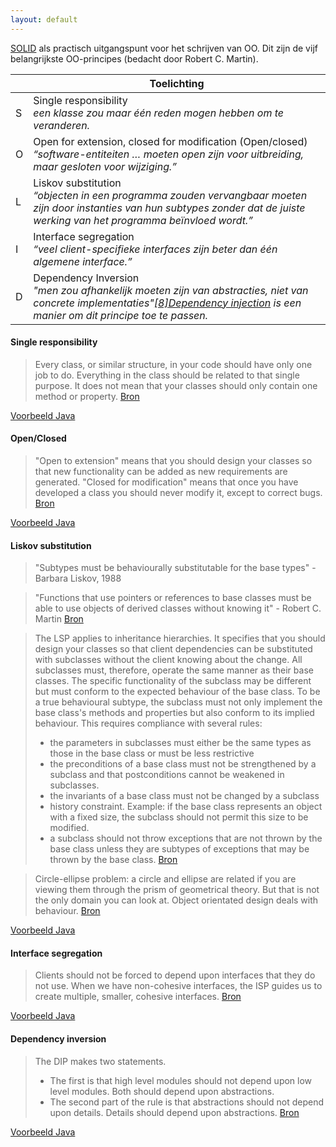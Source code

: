 ```yaml
---
layout: default
---
```

[SOLID](https://nl.wikipedia.org/wiki/SOLID) als practisch uitgangspunt voor het schrijven van OO. Dit zijn de vijf belangrijkste OO-principes (bedacht door Robert C. Martin).

|   | Toelichting
|---|-------------------------------------------------------------------------------------------------------------------------------------------------------------------------
| S | Single responsibility<br>_een klasse zou maar één reden mogen hebben om te veranderen._
| O | Open for extension, closed for modification (Open/closed)<br>_“software-entiteiten … moeten open zijn voor uitbreiding, maar gesloten voor wijziging.”_
| L | Liskov substitution<br>_“objecten in een programma zouden vervangbaar moeten zijn door instanties van hun subtypes zonder dat de juiste werking van het programma beïnvloed wordt.”_
| I | Interface segregation<br>_“veel client-specifieke interfaces zijn beter dan één algemene interface.”_
| D | Dependency Inversion<br>_"men zou afhankelijk moeten zijn van abstracties, niet van concrete implementaties"[[8]](https://nl.wikipedia.org/wiki/SOLID#cite_note-martin-design-principles-8)[Dependency injection](https://nl.wikipedia.org/wiki/Dependency_injection) is een manier om dit principe toe te passen._

#### Single responsibility

> Every class, or similar structure, in your code should have only one job to do. Everything in the class should be related to that single purpose. It does not mean that your classes should only contain one method or property. 
[Bron](http://www.blackwasp.co.uk/SRP.aspx)

[Voorbeeld Java](https://github.com/Avans/PROG-SYNC/tree/master/OO/src/SingleResponsibility)

#### Open/Closed

> "Open to extension" means that you should design your classes so that new functionality can be added as new requirements are generated. "Closed for modification" means that once you have developed a class you should never modify it, except to correct bugs.
[Bron](http://www.blackwasp.co.uk/OCP.aspx)

[Voorbeeld Java](https://github.com/Avans/PROG-SYNC/tree/master/OO/src/OpenClosed)
 
#### Liskov substitution

> "Subtypes must be behaviourally substitutable for the base types" - Barbara Liskov, 1988

> "Functions that use pointers or references to base classes must be able to use objects of derived classes without knowing it" - Robert C. Martin
[Bron](https://drive.google.com/file/d/0BwhCYaYDn8EgNzAzZjA5ZmItNjU3NS00MzQ5LTkwYjMtMDJhNDU5ZTM0MTlh/view)

> The LSP applies to inheritance hierarchies. It specifies that you should design your classes so that client dependencies can be substituted with subclasses without the client knowing about the change. All subclasses must, therefore, operate the same manner as their base classes. The specific functionality of the subclass may be different but must conform to the expected behaviour of the base class. To be a true behavioural subtype, the subclass must not only implement the base class's methods and properties but also conform to its implied behaviour. This requires compliance with several rules:
> - the parameters in subclasses must either be the same types as those in the base class or must be less restrictive
> - the preconditions of a base class must not be strengthened by a subclass and that postconditions cannot be weakened in subclasses.
> - the invariants of a base class must not be changed by a subclass
> - history constraint. Example: if the base class represents an object with a fixed size, the subclass should not permit this size to be modified.
> - a subclass should not throw exceptions that are not thrown by the base class unless they are subtypes of exceptions that may be thrown by the base class.
[Bron](http://www.blackwasp.co.uk/lsp.aspx)

> Circle-ellipse problem: a circle and ellipse are related if you are viewing them through the prism of geometrical theory. But that is not the only domain you can look at.
> Object orientated design deals with behaviour.
[Bron](https://softwareengineering.stackexchange.com/a/314671)

[Voorbeeld Java](https://github.com/Avans/PROG-SYNC/tree/master/OO/src/LiskovSubstitution)

#### Interface segregation

> Clients should not be forced to depend upon interfaces that they do not use. When we have non-cohesive interfaces, the ISP guides us to create multiple, smaller, cohesive interfaces. 
[Bron](http://www.blackwasp.co.uk/ISP.aspx)

[Voorbeeld Java](https://github.com/Avans/PROG-SYNC/tree/master/OO/src/InterfaceSegregation)

#### Dependency inversion

> The DIP makes two statements. 
> - The first is that high level modules should not depend upon low level modules. Both should depend upon abstractions. 
> - The second part of the rule is that abstractions should not depend upon details. Details should depend upon abstractions.
[Bron](http://www.blackwasp.co.uk/DIP.aspx)

[Voorbeeld Java](https://github.com/Avans/PROG-SYNC/tree/master/OO/src/DependencyInversion)

